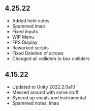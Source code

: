 ## 4.25.22
- Added held notes
- Spammed lmao
- Fixed inputs
- WIP Menu
- FPS Display
- Reworked scripts
- Fixed Deletion of arrows
- Changed all colliders to box colliders

## 4.15.22
- Updated to Unity 2022.2.0a10
- Messed around with some stuff
- Synced up vocals and instrumental
- Spammed notes, lmao